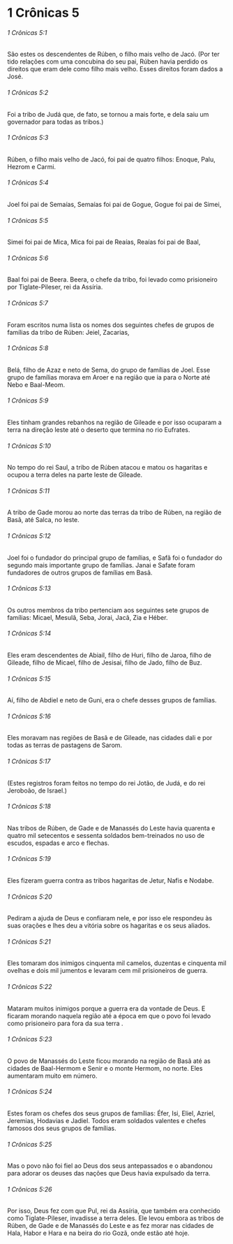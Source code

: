 # 1 Crônicas 5

###### 1 Crônicas 5:1

São estes os descendentes de Rúben, o filho mais velho de Jacó. (Por ter tido relações com uma concubina do seu pai, Rúben havia perdido os direitos que eram dele como filho mais velho. Esses direitos foram dados a José.

###### 1 Crônicas 5:2

Foi a tribo de Judá que, de fato, se tornou a mais forte, e dela saiu um governador para todas as tribos.)

###### 1 Crônicas 5:3

Rúben, o filho mais velho de Jacó, foi pai de quatro filhos: Enoque, Palu, Hezrom e Carmi.

###### 1 Crônicas 5:4

Joel foi pai de Semaías, Semaías foi pai de Gogue, Gogue foi pai de Simei,

###### 1 Crônicas 5:5

Simei foi pai de Mica, Mica foi pai de Reaías, Reaías foi pai de Baal,

###### 1 Crônicas 5:6

Baal foi pai de Beera. Beera, o chefe da tribo, foi levado como prisioneiro por Tiglate-Pileser, rei da Assíria.

###### 1 Crônicas 5:7

Foram escritos numa lista os nomes dos seguintes chefes de grupos de famílias da tribo de Rúben: Jeiel, Zacarias,

###### 1 Crônicas 5:8

Belá, filho de Azaz e neto de Sema, do grupo de famílias de Joel. Esse grupo de famílias morava em Aroer e na região que ia para o Norte até Nebo e Baal-Meom.

###### 1 Crônicas 5:9

Eles tinham grandes rebanhos na região de Gileade e por isso ocuparam a terra na direção leste até o deserto que termina no rio Eufrates.

###### 1 Crônicas 5:10

No tempo do rei Saul, a tribo de Rúben atacou e matou os hagaritas e ocupou a terra deles na parte leste de Gileade.

###### 1 Crônicas 5:11

A tribo de Gade morou ao norte das terras da tribo de Rúben, na região de Basã, até Salca, no leste.

###### 1 Crônicas 5:12

Joel foi o fundador do principal grupo de famílias, e Safã foi o fundador do segundo mais importante grupo de famílias. Janai e Safate foram fundadores de outros grupos de famílias em Basã.

###### 1 Crônicas 5:13

Os outros membros da tribo pertenciam aos seguintes sete grupos de famílias: Micael, Mesulã, Seba, Jorai, Jacã, Zia e Héber.

###### 1 Crônicas 5:14

Eles eram descendentes de Abiail, filho de Huri, filho de Jaroa, filho de Gileade, filho de Micael, filho de Jesisai, filho de Jado, filho de Buz.

###### 1 Crônicas 5:15

Aí, filho de Abdiel e neto de Guni, era o chefe desses grupos de famílias.

###### 1 Crônicas 5:16

Eles moravam nas regiões de Basã e de Gileade, nas cidades dali e por todas as terras de pastagens de Sarom.

###### 1 Crônicas 5:17

(Estes registros foram feitos no tempo do rei Jotão, de Judá, e do rei Jeroboão, de Israel.)

###### 1 Crônicas 5:18

Nas tribos de Rúben, de Gade e de Manassés do Leste havia quarenta e quatro mil setecentos e sessenta soldados bem-treinados no uso de escudos, espadas e arco e flechas.

###### 1 Crônicas 5:19

Eles fizeram guerra contra as tribos hagaritas de Jetur, Nafis e Nodabe.

###### 1 Crônicas 5:20

Pediram a ajuda de Deus e confiaram nele, e por isso ele respondeu às suas orações e lhes deu a vitória sobre os hagaritas e os seus aliados.

###### 1 Crônicas 5:21

Eles tomaram dos inimigos cinquenta mil camelos, duzentas e cinquenta mil ovelhas e dois mil jumentos e levaram cem mil prisioneiros de guerra.

###### 1 Crônicas 5:22

Mataram muitos inimigos porque a guerra era da vontade de Deus. E ficaram morando naquela região até a época em que o povo foi levado como prisioneiro para fora da sua terra .

###### 1 Crônicas 5:23

O povo de Manassés do Leste ficou morando na região de Basã até as cidades de Baal-Hermom e Senir e o monte Hermom, no norte. Eles aumentaram muito em número.

###### 1 Crônicas 5:24

Estes foram os chefes dos seus grupos de famílias: Éfer, Isi, Eliel, Azriel, Jeremias, Hodavias e Jadiel. Todos eram soldados valentes e chefes famosos dos seus grupos de famílias.

###### 1 Crônicas 5:25

Mas o povo não foi fiel ao Deus dos seus antepassados e o abandonou para adorar os deuses das nações que Deus havia expulsado da terra.

###### 1 Crônicas 5:26

Por isso, Deus fez com que Pul, rei da Assíria, que também era conhecido como Tiglate-Pileser, invadisse a terra deles. Ele levou embora as tribos de Rúben, de Gade e de Manassés do Leste e as fez morar nas cidades de Hala, Habor e Hara e na beira do rio Gozã, onde estão até hoje.

